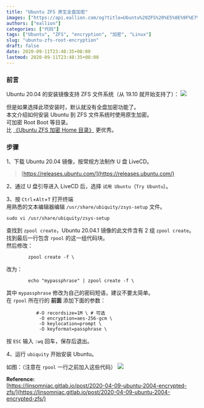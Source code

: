 ```yaml
---
title: "Ubuntu ZFS 原生全盘加密"
images: ["https://api.eallion.com/og?title=Ubuntu%20ZFS%20%E5%8E%9F%E7%94%9F%E5%85%A8%E7%9B%98%E5%8A%A0%E5%AF%86"]
authors: ["eallion"]
categories: ["代码"]
tags: ["Ubuntu", "ZFS", "encryption", "加密", "Linux"]
slug: "ubuntu-zfs-root-encryption"
draft: false
date: 2020-09-11T23:48:35+08:00
lastmod: 2020-09-11T23:48:35+08:00
---
```


### 前言

Ubuntu 20.04 的安装镜像支持 ZFS 文件系统（从 19.10 就开始支持了）：
![](/assets/images/posts/2020/09/install.png)

但是如果选择此项安装时，默认就没有全盘加密功能了。  
本文介绍如何安装 Ubuntu 到 ZFS 文件系统时使用原生加密。  
可加密 Root Boot 等目录。  
比 [《Ubuntu ZFS 加密 Home 目录》](https://eallion.com/ubuntu-zfs-encryption) 更优秀。

### 步骤

1、下载 Ubuntu 20.04 镜像，按常规方法制作 U 盘 LiveCD。

> [https://releases.ubuntu.com/](https://releases.ubuntu.com/)

2、通过 U 盘引导进入 LiveCD 后，选择 `试用 Ubuntu`（`Try Ubuntu`）。

3、按 `Ctrl`+`Alt`+`T` 打开终端  
用熟悉的文本编辑器编辑 `/usr/share/ubiquity/zsys-setup` 文件。

```
sudo vi /usr/share/ubiquity/zsys-setup
```

查找到 `zpool create`，Ubuntu 20.04.1 镜像的此文件含有 2 组 `zpool create`。  
找到最后一行包含 `rpool` 的这一组代码块。  
然后修改：

```
        zpool create -f \
```

改为：

```
        echo "mypassphrase" | zpool create -f \
```

其中 `mypassphrase` 修改为自己的密码短语，建议不要太简单。  
在 `rpool` 所在行的 **前面** 添加下面的参数：

```
           #-O recordsize=1M \ # 可选
            -O encryption=aes-256-gcm \
            -O keylocation=prompt \
            -O keyformat=passphrase \
```

按 `ESC` 输入 `:wq` 回车，保存后退出。

4、运行 `ubiquity` 开始安装 Ubuntu。

如图：（注意在 `rpool` 一行之前加入这些代码）
![](/assets/images/posts/2020/09/zsys-setup.png)

**Reference:**  
[https://linsomniac.gitlab.io/post/2020-04-09-ubuntu-2004-encrypted-zfs/](https://linsomniac.gitlab.io/post/2020-04-09-ubuntu-2004-encrypted-zfs/)
